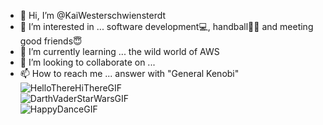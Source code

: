 - 👋 Hi, I’m @KaiWesterschwiensterdt
- 👀 I’m interested in ... software development💻, handball🤾‍♂️ and meeting good friends😇
- 🌱 I’m currently learning ... the wild world of AWS
- 💞️ I’m looking to collaborate on ...
- 📫 How to reach me ... answer with "General Kenobi" \
![HelloThereHiThereGIF](https://github.com/KaiWesterschwiensterdt/KaiWesterschwiensterdt/assets/61865463/22ec9a79-de9a-4bd7-a2da-44de8a97df1e) \
![DarthVaderStarWarsGIF](https://github.com/KaiWesterschwiensterdt/KaiWesterschwiensterdt/assets/61865463/d49d400a-9a7f-4ac5-a6fe-0e5c9e0130dd) \
![HappyDanceGIF](https://github.com/KaiWesterschwiensterdt/KaiWesterschwiensterdt/assets/61865463/0f8d8302-07a7-4b80-973e-cc4421057e85)




<!---
KaiWesterschwiensterdt/KaiWesterschwiensterdt is a ✨ special ✨ repository because its `README.md` (this file) appears on your GitHub profile.
You can click the Preview link to take a look at your changes.
--->
